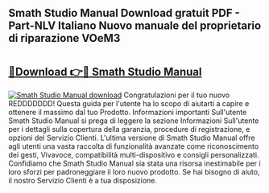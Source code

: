 ## Smath Studio Manual Download gratuit PDF - Part-NLV Italiano Nuovo manuale del proprietario di riparazione VOeM3

# <h2><a href="http://dffl3b5.blite.top/?on=Smath+Studio+Manual">🔗Download 👉🔴 Smath Studio Manual</a></h2>

[![Smath Studio Manual download](https://i.imgur.com/lujVjoI.png)](http://dffl3b5.blite.top/?on=Smath+Studio+Manual)
Congratulazioni per il tuo nuovo REDDDDDDD! Questa guida per l'utente ha lo scopo di aiutarti a capire e ottenere il massimo dal tuo Prodotto. Informazioni importanti Sull'utente Smath Studio Manual si prega di leggere la sezione Informazioni Sull'utente per i dettagli sulla copertura della garanzia, procedure di registrazione, e opzioni del Servizio Clienti. L'ultima versione di Smath Studio Manual offre agli utenti una vasta raccolta di funzionalità avanzate come riconoscimento dei gesti, Vivavoce, compatibilità multi-dispositivo e consigli personalizzati. Confidiamo che Smath Studio Manual sia stata una risorsa inestimabile per i loro sforzi per padroneggiare il loro nuovo prodotto. Se hai bisogno di aiuto, il nostro Servizio Clienti è a tua disposizione.
